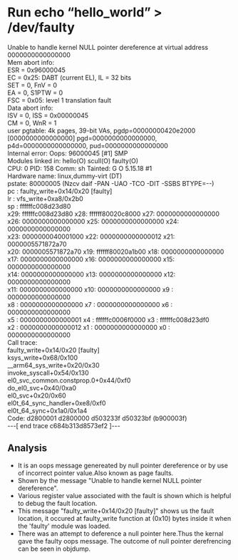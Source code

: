 # Run echo “hello_world” > /dev/faulty
Unable to handle kernel NULL pointer dereference at virtual address 0000000000000000<br />
Mem abort info:<br />
  ESR = 0x96000045<br />
  EC = 0x25: DABT (current EL), IL = 32 bits<br />
  SET = 0, FnV = 0<br />
  EA = 0, S1PTW = 0<br />
  FSC = 0x05: level 1 translation fault<br />
Data abort info:<br />
  ISV = 0, ISS = 0x00000045<br />
  CM = 0, WnR = 1<br />
user pgtable: 4k pages, 39-bit VAs, pgdp=00000000420e2000<br />
[0000000000000000] pgd=0000000000000000, p4d=0000000000000000, pud=0000000000000000<br />
Internal error: Oops: 96000045 [#1] SMP<br />
Modules linked in: hello(O) scull(O) faulty(O)<br />
CPU: 0 PID: 158 Comm: sh Tainted: G           O      5.15.18 #1<br />
Hardware name: linux,dummy-virt (DT)<br />
pstate: 80000005 (Nzcv daif -PAN -UAO -TCO -DIT -SSBS BTYPE=--)<br />
pc : faulty_write+0x14/0x20 [faulty]<br />
lr : vfs_write+0xa8/0x2b0<br />
sp : ffffffc008d23d80<br />
x29: ffffffc008d23d80 x28: ffffff80020c8000 x27: 0000000000000000<br />
x26: 0000000000000000 x25: 0000000000000000 x24: 0000000000000000<br />
x23: 0000000040001000 x22: 0000000000000012 x21: 0000005571872a70<br />
x20: 0000005571872a70 x19: ffffff80020a1b00 x18: 0000000000000000<br />
x17: 0000000000000000 x16: 0000000000000000 x15: 0000000000000000<br />
x14: 0000000000000000 x13: 0000000000000000 x12: 0000000000000000<br />
x11: 0000000000000000 x10: 0000000000000000 x9 : 0000000000000000<br />
x8 : 0000000000000000 x7 : 0000000000000000 x6 : 0000000000000000<br />
x5 : 0000000000000001 x4 : ffffffc0006f0000 x3 : ffffffc008d23df0<br />
x2 : 0000000000000012 x1 : 0000000000000000 x0 : 0000000000000000<br />
Call trace:<br />
 faulty_write+0x14/0x20 [faulty]<br />
 ksys_write+0x68/0x100<br />
 __arm64_sys_write+0x20/0x30<br />
 invoke_syscall+0x54/0x130<br />
 el0_svc_common.constprop.0+0x44/0xf0<br />
 do_el0_svc+0x40/0xa0<br />
 el0_svc+0x20/0x60<br />
 el0t_64_sync_handler+0xe8/0xf0<br />
 el0t_64_sync+0x1a0/0x1a4<br />
Code: d2800001 d2800000 d503233f d50323bf (b900003f) <br />
---[ end trace c684b313d8573ef2 ]---<br />

## Analysis
- It is an oops message genereated by null pointer dereference or by use of incorrect pointer value.Also
 known as page faults.
- Shown by the message "Unable to handle kernel NULL pointer dereference".
- Various register value associated with the fault is shown which is helpful to debug the fault location.
- This message  "faulty_write+0x14/0x20 [faulty]" shows us the fault location, it occured at faulty_write function at (0x10) bytes inside it when the 'faulty' module was loaded.
- There was an attempt to deference a null pointer here.Thus the kernal gave the faulty oops message. The outcome of null pointer derefrencing can be seen in objdump. 